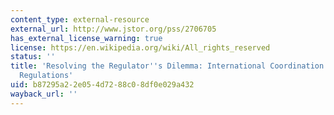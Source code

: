 ```yaml
---
content_type: external-resource
external_url: http://www.jstor.org/pss/2706705
has_external_license_warning: true
license: https://en.wikipedia.org/wiki/All_rights_reserved
status: ''
title: 'Resolving the Regulator''s Dilemma: International Coordination of Banking
  Regulations'
uid: b87295a2-2e05-4d72-88c0-8df0e029a432
wayback_url: ''
---
```

